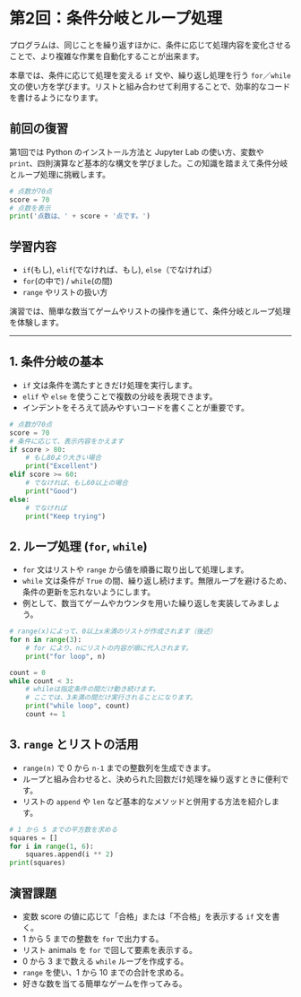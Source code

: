 # 第2回：条件分岐とループ処理

プログラムは、同じことを繰り返すほかに、条件に応じて処理内容を変化させることで、より複雑な作業を自動化することが出来ます。

本章では、条件に応じて処理を変える `if` 文や、繰り返し処理を行う `for`／`while` 文の使い方を学びます。リストと組み合わせて利用することで、効率的なコードを書けるようになります。

## 前回の復習

第1回では Python のインストール方法と Jupyter Lab の使い方、変数や `print`、四則演算など基本的な構文を学びました。この知識を踏まえて条件分岐とループ処理に挑戦します。

```python
# 点数が70点
score = 70
# 点数を表示
print('点数は、' + score + '点です。')
```

## 学習内容

- `if`(もし), `elif`(でなければ、もし), `else`（でなければ）
- `for`(の中で) / `while`(の間)
- `range` やリストの扱い方

演習では、簡単な数当てゲームやリストの操作を通じて、条件分岐とループ処理を体験します。

---

## 1. 条件分岐の基本

- `if` 文は条件を満たすときだけ処理を実行します。
- `elif` や `else` を使うことで複数の分岐を表現できます。
- インデントをそろえて読みやすいコードを書くことが重要です。

```python
# 点数が70点
score = 70
# 条件に応じて、表示内容をかえます
if score > 80:
    # もし80より大きい場合
    print("Excellent")
elif score >= 60:
    # でなければ、もし60以上の場合
    print("Good")
else:
    # でなければ
    print("Keep trying")
```

## 2. ループ処理 (`for`, `while`)

- `for` 文はリストや `range` から値を順番に取り出して処理します。
- `while` 文は条件が `True` の間、繰り返し続けます。無限ループを避けるため、条件の更新を忘れないようにします。
- 例として、数当てゲームやカウンタを用いた繰り返しを実装してみましょう。

```python
# range(x)によって、0以上x未満のリストが作成されます（後述）
for n in range(3):
    # for により、nにリストの内容が順に代入されます。
    print("for loop", n)

count = 0
while count < 3:
    # whileは指定条件の間だけ動き続けます。
    # ここでは、3未満の間だけ実行されることになります。
    print("while loop", count)
    count += 1
```

## 3. `range` とリストの活用

- `range(n)` で 0 から `n-1` までの整数列を生成できます。
- ループと組み合わせると、決められた回数だけ処理を繰り返すときに便利です。
- リストの `append` や `len` など基本的なメソッドと併用する方法を紹介します。

```python
# 1 から 5 までの平方数を求める
squares = []
for i in range(1, 6):
    squares.append(i ** 2)
print(squares)
```

## 演習課題

- 変数 score の値に応じて「合格」または「不合格」を表示する `if` 文を書く。
- 1 から 5 までの整数を `for` で出力する。
- リスト animals を `for` で回して要素を表示する。
- 0 から 3 まで数える `while` ループを作成する。
- `range` を使い、1 から 10 までの合計を求める。
- 好きな数を当てる簡単なゲームを作ってみる。
